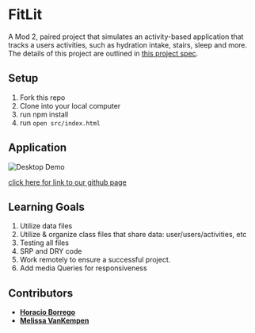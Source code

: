 # FitLit 

A Mod 2, paired project that simulates an activity-based application that tracks a users activities, such as hydration intake, stairs, sleep and more. 
The details of this project are outlined in [this project spec](http://frontend.turing.io/projects/fitlit.html).

## Setup

1. Fork this repo
2. Clone into your local computer
3. run npm install
4. run `open src/index.html`

## Application
![Desktop Demo](https://media.giphy.com/media/eLiv01ecfiMCg0nQ2a/giphy.gif)

[click here for link to our github page](https://melizzo.github.io/fitlit/)

## Learning Goals

1. Utilize data files 
2. Utilize & organize class files that share data: user/users/activities, etc
3. Testing all files
4. SRP and DRY code
5. Work remotely to ensure a successful project. 
6. Add media Queries for responsiveness

## Contributors

* **[Horacio Borrego](https://github.com/H-Bo214)**
* **[Melissa VanKempen](https://github.com/Melizzo)**
